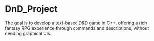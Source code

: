 # DnD_Project
 The goal is to develop a text-based D&amp;D game in C++, offering a rich fantasy RPG experience through commands and descriptions, without needing graphical UIs.
